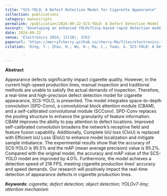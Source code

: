 ```yaml
---
title: "SCS-YOLO: A Defect Detection Model for Cigarette Appearance"
collection: publications
category: manuscripts
permalink: /publication/2024-09-22-SCS-YOLO: A Defect Detection Model for Cigarette Appearance
excerpt: 'Developing an enhanced YOLOv7tiny-based rapid detection model for cigarette appearance defects. '
date: 2024-09-22
venue: 'Electronics 2024, 13(18), 3761'
paperurl: 'https://merry7cherry.github.io/cherry-Ma/files/electronics-13-03761.pdf'
citation: 'Ding, Y.; Zhou, H.; Wu, H.; Ma, C.; Yuan, G. SCS-YOLO: A Defect Detection Model for Cigarette Appearance. Electronics 2024, 13, 3761. https://doi.org/10.3390/electronics13183761
        
        '
---
```


**Abstract**

Appearance defects significantly impact cigarette quality. However, in the current high-speed production lines, manual inspection and traditional methods are unable to satisfy the actual demands of inspection. Therefore, a real-time and high-precision defect detection model for cigarette appearance, SCS-YOLO, is presented. The model integrates space-to-depth convolution (SPD-Conv), a convolutional block attention module (CBAM), and a self-calibrated convolutional module (SCConv). SPD-Conv replaces the pooling structure to enhance the granularity of feature information. CBAM improves the ability to pay attention to defect locations. Improved self-calibrated convolution broadens the network’s receptive field and feature fusion capability. Additionally, Complete IoU loss (CIoU) is replaced with Efficient IoU Loss (EIoU) to enhance model localization and mitigate sample imbalance. The experimental results show that the accuracy of SCS-YOLO is 95.5% and the mAP (mean average precision) value is 95.2%. Compared with the original model, the accuracy and mAP value of the SCS-YOLO model are improved by 4.0%. Furthermore, the model achieves a detection speed of 216 FPS, meeting cigarette production lines’ accuracy and speed demands. Our research will positively impact the real-time detection of appearance defects in cigarette production lines.

_**Keywords**: cigarette; defect detection; object detection; YOLOv7-tiny; attention mechanism_
